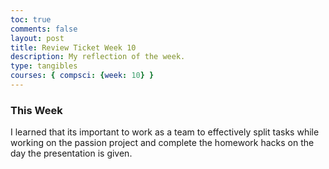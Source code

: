 ```yaml
---
toc: true
comments: false
layout: post
title: Review Ticket Week 10
description: My reflection of the week.  
type: tangibles
courses: { compsci: {week: 10} }
---
```


### This Week 
I learned that its important to work as a team to effectively split tasks while working on the passion project and complete the homework hacks on the day the presentation is given. 